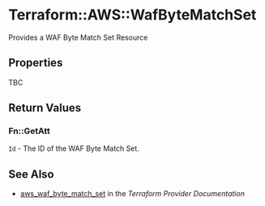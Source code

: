 # Terraform::AWS::WafByteMatchSet

Provides a WAF Byte Match Set Resource

## Properties

TBC

## Return Values

### Fn::GetAtt

`Id` - The ID of the WAF Byte Match Set.

## See Also

* [aws_waf_byte_match_set](https://www.terraform.io/docs/providers/aws/r/waf_byte_match_set.html) in the _Terraform Provider Documentation_